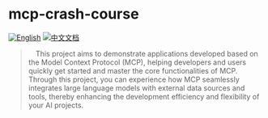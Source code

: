 # mcp-crash-course

[![English](https://img.shields.io/badge/English-Click-yellow)](README.md)
[![中文文档](https://img.shields.io/badge/中文文档-点击查看-orange)](README-zh.md)

>&emsp;This project aims to demonstrate applications developed based on the Model Context Protocol (MCP), helping developers and users quickly get started and master the core functionalities of MCP. Through this project, you can experience how MCP seamlessly integrates large language models with external data sources and tools, thereby enhancing the development efficiency and flexibility of your AI projects.

